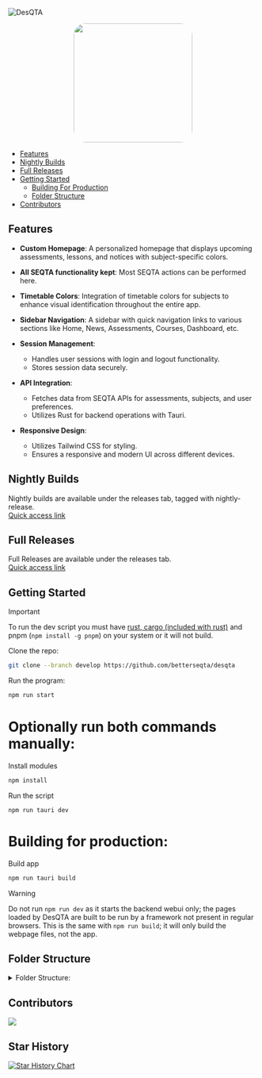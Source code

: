 ![DesQTA](https://socialify.git.ci/BetterSEQTA/DesQTA/image?description=1&font=Raleway&forks=1&issues=1&language=1&logo=data%3Aimage%2Fsvg%2Bxml%2C%253Csvg%20height%3D%27656pt%27%20fill%3D%27white%27%20preserveAspectRatio%3D%27xMidYMid%20meet%27%20viewBox%3D%270%200%20658%20656%27%20width%3D%27658pt%27%20xmlns%3D%27http%3A%2F%2Fwww.w3.org%2F2000%2Fsvg%27%253E%253Cg%20transform%3D%27matrix(.1%200%200%20-.1%200%20656)%27%253E%253Cpath%20d%3D%27m2960%206499c-918-100-1726-561-2278-1299-196-262-374-609-475-925-171-533-203-1109-91-1655%20228-1115%201030-2032%202104-2408%20356-124%20680-177%201080-176%20269%201%20403%2014%20650%2064%20790%20159%201503%20624%201980%201290%20714%20998%20799%202342%20217%203420-488%20902-1361%201515-2382%201671-113%2017-196%2022-430%2024-159%202-328-1-375-6zm566-1443c476-99%20885-385%201134-791%20190-309%20282-696%20250-1045-22-240-73-420-180-635-78-156-159-275-274-401l-77-84h445%20446v-235-236l-1162%204-1163%203-100%2023c-449%20101-812%20337-1071%20697-77%20107-193%20335-233%20459-115%20358-116%20726-1%201078%20209%20644%20766%201101%201446%201187%20128%2016%20405%204%20540-24z%27%2F%253E%253Cpath%20d%3D%27m3065%204604c-250-36-396-89-576-209-280-187-470-478-535-821-25-135-16-395%2019-525%2095-351%20331-644%20651-806%2098-49%20225-93%20331-114%2092-18%20368-18%20460%200%20481%2095%20853%20444%20982%20921%2035%20129%2044%20389%2019%20524-36%20191-121%20387-228%20531-186%20249-476%20428-783%20485-65%2012-291%2021-340%2014z%27%2F%253E%253C%2Fg%253E%253C%2Fsvg%253E&name=1&owner=1&pattern=Signal&stargazers=1&theme=Auto)



<p align="center">
  <a target="_blank" href="https://discord.gg/YzmbnCDkat"><img src="https://github.com/SethBurkart123/EvenBetterSEQTA/assets/108050083/23055730-b16e-44c0-9bef-221d8545af92" width="240" style="border-radius:10%;" />
  </a>
</p>

- [Features](#features)
- [Nightly Builds](#nightly-builds)
- [Full Releases](#full-releases)
- [Getting Started](#getting-started)
  - [Building For Production](#building-for-production)
  - [Folder Structure](#folder-structure)
- [Contributors](#contributors)

  
## Features

- **Custom Homepage**: A personalized homepage that displays upcoming assessments, lessons, and notices with subject-specific colors.

- **All SEQTA functionality kept**: Most SEQTA actions can be performed here.

- **Timetable Colors**: Integration of timetable colors for subjects to enhance visual identification throughout the entire app.

- **Sidebar Navigation**: A sidebar with quick navigation links to various sections like Home, News, Assessments, Courses, Dashboard, etc.

- **Session Management**: 
  - Handles user sessions with login and logout functionality.
  - Stores session data securely.

- **API Integration**: 
  - Fetches data from SEQTA APIs for assessments, subjects, and user preferences.
  - Utilizes Rust for backend operations with Tauri.

- **Responsive Design**: 
  - Utilizes Tailwind CSS for styling.
  - Ensures a responsive and modern UI across different devices.

## Nightly Builds
Nightly builds are available under the releases tab, tagged with nightly-release.   
[Quick access link](https://github.com/BetterSEQTA/DesQTA/actions/workflows/nightlybuild.yml)

## Full Releases
Full Releases are available under the releases tab.  
[Quick access link](https://github.com/BetterSEQTA/DesQTA/releases/latest)


## Getting Started
> [!IMPORTANT]  
> To run the dev script you must have [rust, cargo (included with rust)](https://www.rust-lang.org/tools/install) and pnpm (`npm install -g pnpm`) on your system or it will not build.
>

Clone the repo:
```bash
git clone --branch develop https://github.com/betterseqta/desqta 
```
Run the program:
```bash
npm run start
```

# Optionally run both commands manually:
Install modules
```bash
npm install
```
Run the script
```
npm run tauri dev
```

# Building for production:
Build app
```bash
npm run tauri build
```

> [!WARNING]
> Do not run `npm run dev` as it starts the backend webui only; the pages loaded by DesQTA are built to be run by a framework not present in regular browsers. This is the same with `npm run build`; it will only build the webpage files, not the app.


## Folder Structure

<details>
<summary>Folder Structure:</summary>

### Root Directory
- `.gitignore` - Git ignore rules
- `bun.lockb` - Bun Lockfile
- `LICENSE` - License file
- `package-lock.json` - Lockfile for npm
- `package.json` - Project's metadata and dependencies
- `pnpm-lock.yaml` - Lockfile
- `postcss.config.js` - Configuration for PostCSS
- `README.md` - Project documentation
- `svelte.config.js` - Configuration for Svelte
- `tailwind.config.js` - Configuration for Tailwind
- `TODO.md` - Project todos
- `tsconfig.json` - TypeScript compiler configuration
- `vite.config.js` - Configuration for the Vite build tool

### `.github`
- `workflows/`
  - `build.yml` - Build workflow

### `.vscode`
- `extensions.json` - Recommended VSCode extensions
- `settings.json` - Required project-specific VSCode settings

### `src` - Source Directory
- `app.css` - Global styles
- `app.html` - Base HTML template

#### `components` - Reusable Svelte components.
- `Editor/` - Editor module components.
  - `Editor.svelte`
  - `EditorStyles.css`
  - `Plugins/` - Editor plugin system.
    - `Commands/`
      - `command.ts`
      - `CommandList.svelte`
      - `stores.ts`
      - `suggestion.ts`

#### `routes` - Route-based pages for the app
- `+layout.svelte`
- `+layout.ts`
- `+page.svelte`

##### `assessments` - Assessments page
- `+page.svelte`
- `[id]/`
  - `[metaclass]/`
    - `+page.svelte`
    - `+page.ts`

##### `courses` - Courses Page
- `+page.svelte`
- `types.ts`
- `utils.ts`
- `components/`
  - `CourseContent.svelte`
  - `LinkPreview.svelte`
  - `ScheduleSidebar.svelte`
  - `SubjectSidebar.svelte`

##### `dashboard` - Dashboard Page
- `+page.svelte`

##### `direqt-messages` - Direqt Messages Page
- `+page.svelte`
- `types.ts`
- `components/`
  - `ComposeModal.svelte`
  - `Message.svelte`
  - `MessageList.svelte`
  - `Sidebar.svelte`

##### `news` - News Page
- `+page.svelte`

##### `notices` - Notices Page
- `+page.svelte`

##### `reports` - Reports Page
- `+page.svelte`

##### `settings` - Settings Page
- `+page.svelte`
- `plugins/` - Plugin store (coming soom)
  - `+page.svelte`

##### `timetable` - Timetable Page
- `+page.svelte`

##### `welcome` - Welcome page
- `+page.svelte`

#### `utils` - General Utilities
- `cache.ts`
- `notify.ts`
- `seqtaFetch.ts`

### `src-tauri` - Tauri Backend (Rust).
- `.gitignore`
- `build.rs`
- `Cargo.lock`
- `Cargo.toml`
- `tauri.conf.json`

#### `capabilities` - Platform capabilities/permissions
- `default.json`

#### `gen` - XCode Project Files for iOS devices
- `apple/`
  - `.gitignore`
  - `ExportOptions.plist`
  - `LaunchScreen.storyboard`
  - `Podfile`
  - `project.yml`
  - `Assets.xcassets/` - iOS icon and UI assets
    - `Contents.json`
    - `AppIcon.appiconset/` - iOS app icons
  - `desqta.xcodeproj/` - Xcode project structure
  - `desqta_iOS/` - iOS-specific metadata
  - `Sources/` - Objective-C/Swift bridging code
    - `desqta/`
      - `main.mm`
      - `bindings/`
        - `bindings.h`

#### `icons`
- Various icon files for different platforms
- `android/` - Android-specific icons
  - `mipmap-hdpi/`
  - `mipmap-mdpi/`
  - `mipmap-xhdpi/`
  - `mipmap-xxhdpi/`
  - `mipmap-xxxhdpi/`
- `ios/` - iOS icon sizes

#### `src` - Rust source files
- `lib.rs`
- `main.rs`
- `auth/` - Authentication logic
  - `login.rs`
- `mobilechanges/` - Mobile-specific overrides
  - `login.rs`
- `utils/` - Backend utility
  - `netgrab.rs`
  - `session.rs`
  - `settings.rs` - Settings object for user settings

### `static`
- Various static assets
- `images/`
  - `editor/` - Icons used in the editor
    - `commands/` - Command icons

</details>

## Contributors

<a href="https://github.com/betterseqta/desqta/graphs/contributors">
  <img src="https://contrib.rocks/image?repo=betterseqta/desqta" />
</a>

## Star History

[![Star History Chart](https://api.star-history.com/svg?repos=BetterSEQTA/desqta&type=Date)](https://star-history.com/#BetterSEQTA/desqta&Date)
